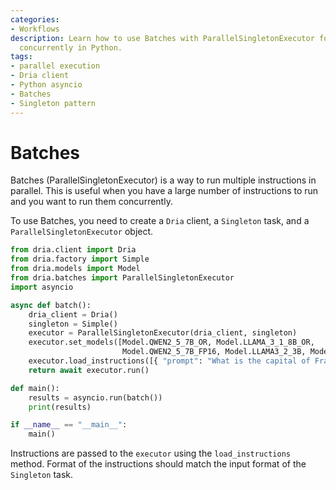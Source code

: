 ```yaml
---
categories:
- Workflows
description: Learn how to use Batches with ParallelSingletonExecutor for running instructions
  concurrently in Python.
tags:
- parallel execution
- Dria client
- Python asyncio
- Batches
- Singleton pattern
---
```


# Batches

Batches (ParallelSingletonExecutor) is a way to run multiple instructions in parallel. 
This is useful when you have a large number of instructions to run and you want to run them concurrently.

To use Batches, you need to create a `Dria` client, a `Singleton` task, and a `ParallelSingletonExecutor` object.

```python
from dria.client import Dria
from dria.factory import Simple
from dria.models import Model
from dria.batches import ParallelSingletonExecutor
import asyncio

async def batch():
    dria_client = Dria()
    singleton = Simple()
    executor = ParallelSingletonExecutor(dria_client, singleton)
    executor.set_models([Model.QWEN2_5_7B_OR, Model.LLAMA_3_1_8B_OR,
                         Model.QWEN2_5_7B_FP16, Model.LLAMA3_2_3B, Model.LLAMA3_2_1B])
    executor.load_instructions([{ "prompt": "What is the capital of France?" }, { "prompt": "What is the capital of Germany?" }])
    return await executor.run()

def main():
    results = asyncio.run(batch())
    print(results)

if __name__ == "__main__":
    main()
```

Instructions are passed to the `executor` using the `load_instructions` method.
Format of the instructions should match the input format of the `Singleton` task.